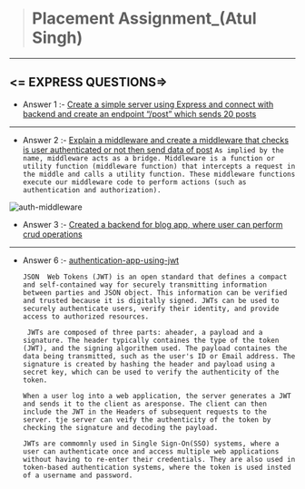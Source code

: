 > # Placement Assignment\_(Atul Singh)

---

## <= EXPRESS QUESTIONS=>

- Answer 1 :-
  [Create a simple server using Express and connect with backend and create an endpoint
  “/post” which sends 20 posts](<https://github.com/AtulSinghAtul/FullStack-JavaScript-Batch-2/tree/main/Placement%20Assignment_(Atul%20Singh)/express-questions/answer-1>)

---

- Answer 2 :- [Explain a middleware and create a middleware that checks is user authenticated or not
  then send data of post](<https://github.com/AtulSinghAtul/FullStack-JavaScript-Batch-2/tree/main/Placement%20Assignment_(Atul%20Singh)/express-questions/answer-2/Middleware-Authentication-App>)
  `As implied by the name, middleware acts as a bridge. Middleware is a function or utility function (middleware function) that intercepts a request in the middle and calls a utility function. These middleware functions execute our middleware code to perform actions (such as authentication and authorization). `

![auth-middleware](https://github.com/AtulSinghAtul/FullStack-JavaScript-Batch-2/assets/112545072/1eddb768-5590-468a-9067-e0fb67badc00)


- Answer 3 :-
  [Created a backend for blog app, where user can perform crud operations](<https://github.com/AtulSinghAtul/FullStack-JavaScript-Batch-2/tree/main/Placement%20Assignment_(Atul%20Singh)/express-questions/answer-3/backendForBlogApp>)

---

- Answer 6 :- [ authentication-app-using-jwt](<https://github.com/AtulSinghAtul/FullStack-JavaScript-Batch-2/tree/main/Placement%20Assignment_(Atul%20Singh)/express-questions/answer-6/Authentication-App>)

  `JSON  Web Tokens (JWT) is an open standard that defines a compact and self-contained way for securely transmitting information between parties and JSON object. This information can be verified and trusted because it is digitally signed. JWTs can be used to securely authenticate users, verify their identity, and provide access to authorized resources.`

  ` JWTs are composed of three parts: aheader, a payload and a signature. The header typically containes the type of the token (JWT), and the signing algorithem used. The payload containes the data being transmitted, such as the user's ID or Email address. The signature is created by hashing the header and payload using a secret key, which can be used to verify the authenticity of the token.`

  `When a user log into a web application, the server generates a JWT and sends it to the client as aresponse. The client can then include the JWT in the Headers of subsequent requests to the server. tje server can veify the authenticity of the token by checking the signature and decoding the payload.`

  `JWTs are commomnly used in Single Sign-On(SSO) systems, where a user can authenticate once and access multiple web applications without having to re-enter their credentials. They are also used in token-based authentication systems, where the token is used insted of a username and password. `
